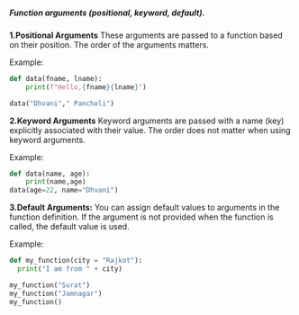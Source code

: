 ##### Function arguments (positional, keyword, default).

**1.Positional Arguments**
These arguments are passed to a function based on their position. The order of the arguments matters.

Example:
```python
def data(fname, lname):
    print(f"Hello,{fname}{lname}")

data("Dhvani"," Pancholi")
```

**2.Keyword Arguments**
Keyword arguments are passed with a name (key) explicitly associated with their value. The order does not matter when using keyword arguments.

Example:
```python
def data(name, age):
    print(name,age)
data(age=22, name="Dhvani") 
```

**3.Default Arguments:**
You can assign default values to arguments in the function definition. If the argument is not provided when the function is called, the default value is used.

Example:
```python
def my_function(city = "Rajkot"):
  print("I am from " + city)

my_function("Surat")
my_function("Jamnagar")
my_function()
```
